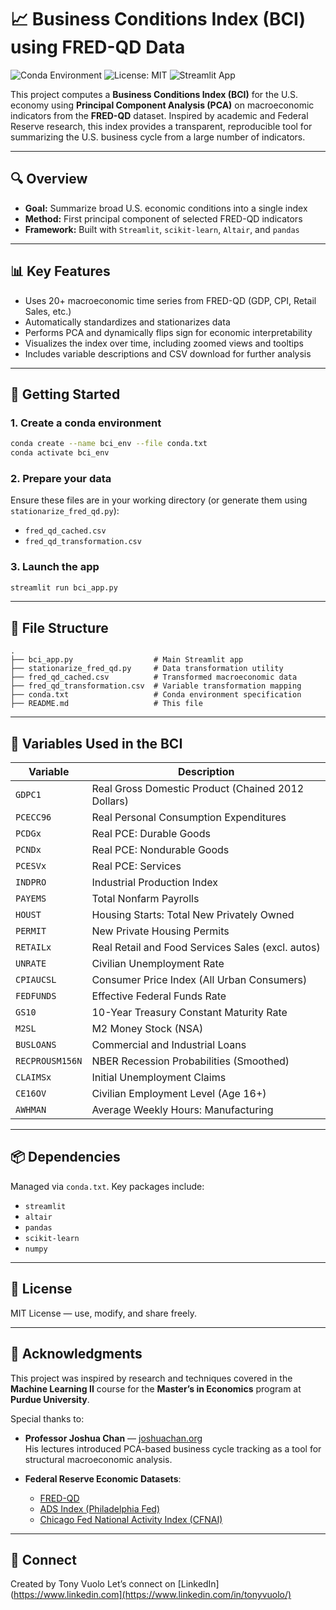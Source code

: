 
# 📈 Business Conditions Index (BCI) using FRED-QD Data

![Conda Environment](https://img.shields.io/badge/environment-conda-blue)
![License: MIT](https://img.shields.io/badge/license-MIT-green)
![Streamlit App](https://img.shields.io/badge/app-live-brightgreen)

This project computes a **Business Conditions Index (BCI)** for the U.S. economy using **Principal Component Analysis (PCA)** on macroeconomic indicators from the **FRED-QD** dataset. Inspired by academic and Federal Reserve research, this index provides a transparent, reproducible tool for summarizing the U.S. business cycle from a large number of indicators.

---

## 🔍 Overview

- **Goal:** Summarize broad U.S. economic conditions into a single index  
- **Method:** First principal component of selected FRED-QD indicators  
- **Framework:** Built with `Streamlit`, `scikit-learn`, `Altair`, and `pandas`

---

## 📊 Key Features

- Uses 20+ macroeconomic time series from FRED-QD (GDP, CPI, Retail Sales, etc.)
- Automatically standardizes and stationarizes data
- Performs PCA and dynamically flips sign for economic interpretability
- Visualizes the index over time, including zoomed views and tooltips
- Includes variable descriptions and CSV download for further analysis

---

## 🚀 Getting Started

### 1. Create a conda environment

```bash
conda create --name bci_env --file conda.txt
conda activate bci_env
```

### 2. Prepare your data

Ensure these files are in your working directory (or generate them using `stationarize_fred_qd.py`):

- `fred_qd_cached.csv`
- `fred_qd_transformation.csv`

### 3. Launch the app

```bash
streamlit run bci_app.py
```

---

## 📁 File Structure

```
.
├── bci_app.py                  # Main Streamlit app
├── stationarize_fred_qd.py     # Data transformation utility
├── fred_qd_cached.csv          # Transformed macroeconomic data
├── fred_qd_transformation.csv  # Variable transformation mapping
├── conda.txt                   # Conda environment specification
├── README.md                   # This file
```

---

## 🧾 Variables Used in the BCI

| Variable     | Description                                           |
|--------------|-------------------------------------------------------|
| `GDPC1`      | Real Gross Domestic Product (Chained 2012 Dollars)    |
| `PCECC96`    | Real Personal Consumption Expenditures                |
| `PCDGx`      | Real PCE: Durable Goods                               |
| `PCNDx`      | Real PCE: Nondurable Goods                            |
| `PCESVx`     | Real PCE: Services                                    |
| `INDPRO`     | Industrial Production Index                           |
| `PAYEMS`     | Total Nonfarm Payrolls                                |
| `HOUST`      | Housing Starts: Total New Privately Owned             |
| `PERMIT`     | New Private Housing Permits                           |
| `RETAILx`    | Real Retail and Food Services Sales (excl. autos)     |
| `UNRATE`     | Civilian Unemployment Rate                            |
| `CPIAUCSL`   | Consumer Price Index (All Urban Consumers)            |
| `FEDFUNDS`   | Effective Federal Funds Rate                          |
| `GS10`       | 10-Year Treasury Constant Maturity Rate               |
| `M2SL`       | M2 Money Stock (NSA)                                  |
| `BUSLOANS`   | Commercial and Industrial Loans                       |
| `RECPROUSM156N` | NBER Recession Probabilities (Smoothed)            |
| `CLAIMSx`    | Initial Unemployment Claims                           |
| `CE16OV`     | Civilian Employment Level (Age 16+)                   |
| `AWHMAN`     | Average Weekly Hours: Manufacturing                   |

---

## 📦 Dependencies

Managed via `conda.txt`. Key packages include:

- `streamlit`
- `altair`
- `pandas`
- `scikit-learn`
- `numpy`

---

## 📜 License

MIT License — use, modify, and share freely.

---

## 🙌 Acknowledgments

This project was inspired by research and techniques covered in the **Machine Learning II** course for the **Master’s in Economics** program at **Purdue University**.

Special thanks to:

- **Professor Joshua Chan** — [joshuachan.org](https://joshuachan.org/)  
  His lectures introduced PCA-based business cycle tracking as a tool for structural macroeconomic analysis.

- **Federal Reserve Economic Datasets**:
  - [FRED-QD](https://research.stlouisfed.org/econ/mccracken/fred-databases/)
  - [ADS Index (Philadelphia Fed)](https://www.philadelphiafed.org/surveys-and-data/real-time-data-research/ads)
  - [Chicago Fed National Activity Index (CFNAI)](https://www.chicagofed.org/research/data/cfnai/current-data)

---

## 🔗 Connect

Created by Tony Vuolo 
Let’s connect on [LinkedIn](https://www.linkedin.com](https://www.linkedin.com/in/tonyvuolo/)
